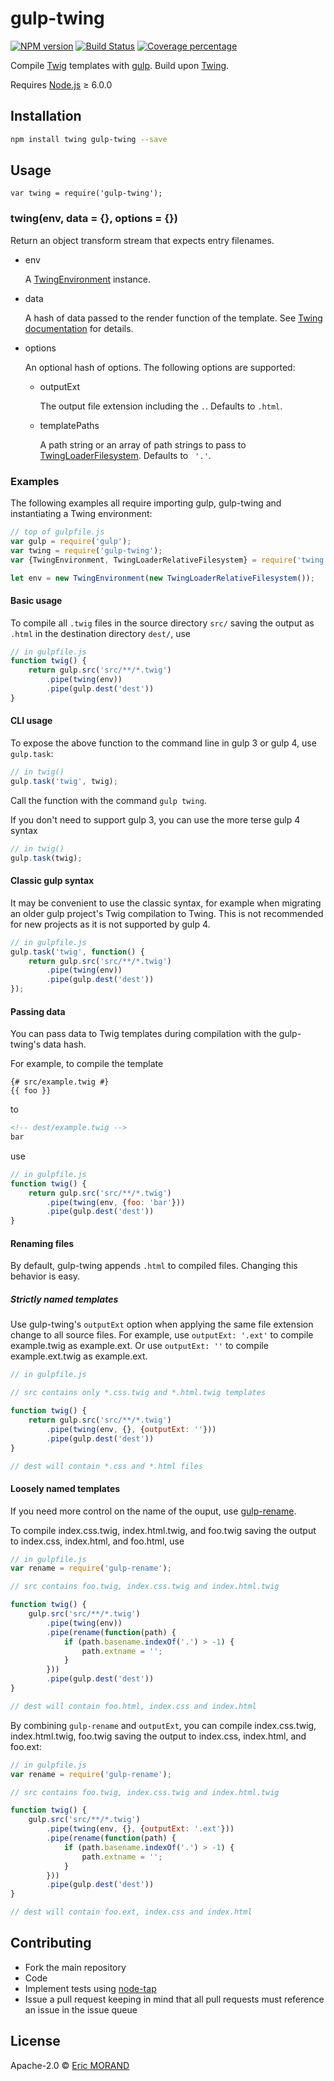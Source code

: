 # gulp-twing

[![NPM version][npm-image]][npm-url] [![Build Status][travis-image]][travis-url] [![Coverage percentage][coveralls-image]][coveralls-url]

Compile [Twig](https://github.com/twigphp/Twig) templates with [gulp](https://github.com/gulpjs/gulp). Build upon [Twing](https://github.com/ericmorand/twing).

Requires [Node.js](https://github.com/nodejs/node) ≥ 6.0.0

## Installation

```bash
npm install twing gulp-twing --save
```

## Usage

`var twing = require('gulp-twing');`

### twing(env, data = {}, options = {})

Return an object transform stream that expects entry filenames.

* env

  A [TwingEnvironment](https://ericmorand.github.io/twing/api.html#basics) instance.

* data

  A hash of data passed to the render function of the template. See [Twing documentation](https://ericmorand.github.io/twing/api.html#rendering-templates) for details.

* options

  An optional hash of options. The following options are supported:

  * outputExt

    The output file extension including the `.`. Defaults to `.html`.

  * templatePaths

    A path string or an array of path strings to pass to [TwingLoaderFilesystem](https://ericmorand.github.io/twing/api.html#twingloaderfilesystem). Defaults to ` '.'`.

### Examples

The following examples all require importing gulp, gulp-twing and instantiating a Twing environment:

```javascript
// top of gulpfile.js
var gulp = require('gulp');
var twing = require('gulp-twing');
var {TwingEnvironment, TwingLoaderRelativeFilesystem} = require('twing');

let env = new TwingEnvironment(new TwingLoaderRelativeFilesystem());
```

#### Basic usage

To compile all `.twig` files in the source directory `src/` saving the output as `.html` in the destination directory `dest/`, use

```javascript
// in gulpfile.js
function twig() {    
    return gulp.src('src/**/*.twig')
        .pipe(twing(env))
        .pipe(gulp.dest('dest'))
}
```

#### CLI usage

To expose the above function to the command line in gulp 3 or gulp 4, use `gulp.task`:

```javascript
// in twig()
gulp.task('twig', twig);
```

Call the function with the command `gulp twing`.

If you don't need to support gulp 3, you can use the more terse gulp 4 syntax

```javascript
// in twig()
gulp.task(twig);
```

#### Classic gulp syntax

It may be convenient to use the classic syntax, for example when migrating an older gulp project's Twig compilation to Twing. This is not recommended for new projects as it is not supported by gulp 4.

```javascript
// in gulpfile.js
gulp.task('twig', function() {
    return gulp.src('src/**/*.twig')
        .pipe(twing(env))
        .pipe(gulp.dest('dest'))
});
```

#### Passing data

You can pass data to Twig templates during compilation with the gulp-twing's data hash.

For example, to compile the template

```twig
{# src/example.twig #}
{{ foo }}
```

to

```html
<!-- dest/example.twig -->
bar
```

use

```javascript
// in gulpfile.js
function twig() {
    return gulp.src('src/**/*.twig')
        .pipe(twing(env, {foo: 'bar'}))
        .pipe(gulp.dest('dest'))
}
```

#### Renaming files

By default, gulp-twing appends `.html` to compiled files. Changing this behavior is easy.

##### Strictly named templates

Use gulp-twing's `outputExt` option when applying the same file extension change to all source files. For example, use `outputExt: '.ext'` to compile example.twig as example.ext. Or use `outputExt: ''` to compile example.ext.twig as example.ext.

```javascript
// in gulpfile.js

// src contains only *.css.twig and *.html.twig templates

function twig() {
    return gulp.src('src/**/*.twig')
        .pipe(twing(env, {}, {outputExt: ''}))
        .pipe(gulp.dest('dest'))
}

// dest will contain *.css and *.html files
```

#### Loosely named templates

If you need more control on the name of the ouput, use [gulp-rename](https://www.npmjs.com/package/gulp-rename).

To compile index.css.twig, index.html.twig, and foo.twig saving the output to index.css, index.html, and foo.html, use

```javascript
// in gulpfile.js
var rename = require('gulp-rename');

// src contains foo.twig, index.css.twig and index.html.twig

function twig() {
    gulp.src('src/**/*.twig')
        .pipe(twing(env))
        .pipe(rename(function(path) {
            if (path.basename.indexOf('.') > -1) {
                path.extname = '';
            }
        }))
        .pipe(gulp.dest('dest'))
}

// dest will contain foo.html, index.css and index.html
```

By combining `gulp-rename` and `outputExt`, you can compile index.css.twig, index.html.twig, foo.twig saving the output to index.css, index.html, and foo.ext:

```javascript
// in gulpfile.js
var rename = require('gulp-rename');

// src contains foo.twig, index.css.twig and index.html.twig

function twig() {
    gulp.src('src/**/*.twig')
        .pipe(twing(env, {}, {outputExt: '.ext'}))
        .pipe(rename(function(path) {
            if (path.basename.indexOf('.') > -1) {
                path.extname = '';
            }
        }))
        .pipe(gulp.dest('dest'))
}

// dest will contain foo.ext, index.css and index.html
```

## Contributing

* Fork the main repository
* Code
* Implement tests using [node-tap](https://github.com/tapjs/node-tap)
* Issue a pull request keeping in mind that all pull requests must reference an issue in the issue queue

## License

Apache-2.0 © [Eric MORAND]()

[npm-image]: https://badge.fury.io/js/gulp-twing.svg
[npm-url]: https://npmjs.org/package/gulp-twing
[travis-image]: https://travis-ci.org/ericmorand/gulp-twing.svg?branch=master
[travis-url]: https://travis-ci.org/ericmorand/gulp-twing
[coveralls-image]: https://coveralls.io/repos/github/ericmorand/gulp-twing/badge.svg
[coveralls-url]: https://coveralls.io/github/ericmorand/gulp-twing